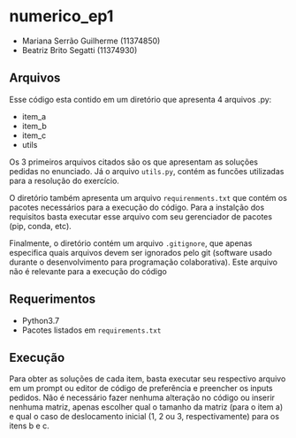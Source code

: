 # numerico_ep1
 - Mariana Serrão Guilherme (11374850)
 - Beatriz Brito Segatti (11374930)

## Arquivos

Esse código esta contido em um diretório que apresenta 4 arquivos .py:
 - item_a
 - item_b
 - item_c
 - utils

Os 3 primeiros arquivos citados são os que apresentam as soluções pedidas no enunciado. Já o arquivo `utils.py`, contém as funcões utilizadas para a resolução do exercício.

O diretório também apresenta um arquivo `requirenments.txt` que contém os pacotes necessários para a execução do código. Para a instalção dos requisitos basta executar esse arquivo com seu gerenciador de pacotes (pip, conda, etc).

Finalmente, o diretório contém um arquivo `.gitignore`, que apenas especifica quais arquivos devem ser ignorados pelo git (software usado durante o desenvolvimento para programação colaborativa). Este arquivo não é relevante para a execução do código

## Requerimentos

- Python3.7
- Pacotes listados em `requirements.txt`

## Execução

Para obter as soluções de cada item, basta executar seu respectivo arquivo em um prompt ou editor de código de preferência e preencher os inputs pedidos. Não é necessário fazer nenhuma alteração no código ou inserir nenhuma matriz, apenas escolher qual o tamanho da matriz (para o item a) e qual o caso de deslocamento inicial (1, 2 ou 3, respectivamente) para os itens b e c.